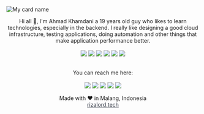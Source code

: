 ![My card name](https://cardivo.vercel.app/api?name=Ahmad%20Khamdani&description=Junior%20Fullstack%20Developer&image=https://avatars.githubusercontent.com/u/49712569?v=4&instagram=rizalord_&linkedin=Ahmad%20Khamdani&github=rizalord&twitter=rizalord_&backgroundColor=%23FFFFFF&pattern=iLikeFood&colorPattern=%2347597E&fontColor=%23777&iconColor=%23777&opacity=0.3)

<div align="center">
  Hi all 👋, I'm Ahmad Khamdani a 19 years old guy who likes to learn technologies, especially in the backend. I really like designing a good cloud infrastructure, testing applications, doing automation and other things that make application performance better.
  <br><br>
  <img src="https://img.shields.io/badge/typescript%20-%23007ACC.svg?&style=for-the-badge&logo=typescript&logoColor=white"/>
  <img src="https://img.shields.io/badge/nestjs-%23E0234E.svg?style=for-the-badge&logo=nestjs&logoColor=white"/>
  <img src="https://img.shields.io/badge/nuxt%20js-%2300C58E?&style=for-the-badge&logo=nuxt.js&logoColor=white"/>
  <img src="https://img.shields.io/badge/next%20js-%23000000?&style=for-the-badge&logo=nuxt.js&logoColor=white"/>
  <img src="https://img.shields.io/badge/Laravel-FF2D20?style=for-the-badge&logo=laravel&logoColor=white"/>
  <img src="https://img.shields.io/badge/Flutter-02569B?style=for-the-badge&logo=flutter&logoColor=white"/>
  <br><br>

  You can reach me here:<br><br>
  <a href="mailto:ahmadkhamdani9@gmail.com" style="text-decoration: none;">
    <img src="https://img.shields.io/badge/email%20me%20here-%23EA4335?&style=for-the-badge&logo=gmail&logoColor=white"/>
  </a>
  <a href="https://t.me/rizalord" style="text-decoration: none;">
    <img src="https://img.shields.io/badge/telegram-%2326A5E4?&style=for-the-badge&logo=telegram&logoColor=white"/>
  </a>
  <a href="http://line.me/ti/p/~rizalord" style="text-decoration: none;">
    <img src="https://img.shields.io/badge/line-%2300C300?&style=for-the-badge&logo=line&logoColor=white"/>
  </a>
  <a href="https://twitter.com/rizalord_" style="text-decoration: none;">
    <img src="https://img.shields.io/badge/twitter-%231DA1F2?&style=for-the-badge&logo=twitter&logoColor=white"/>
  </a>
  <a href="https://instagram.com/rizalord_" style="text-decoration: none;">
    <img src="https://img.shields.io/badge/instagram-%23E4405F?&style=for-the-badge&logo=instagram&logoColor=white"/>
  </a>

  Made with ♥ in Malang, Indonesia
  <br>
  <a href="https://rizalord.me" style="color: #2E3440;">rizalord.tech</a>
</div>
